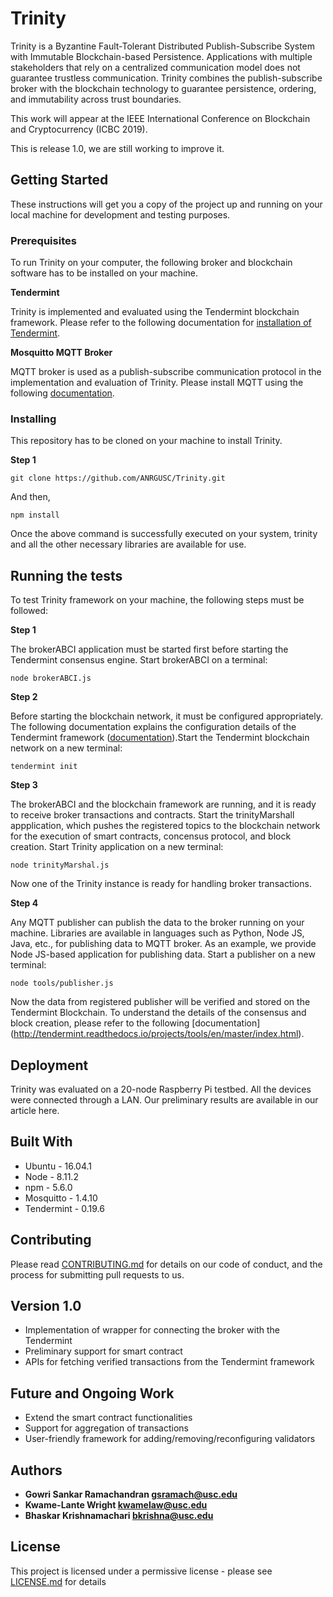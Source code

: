 # Trinity
Trinity is a Byzantine Fault-Tolerant Distributed Publish-Subscribe System with Immutable Blockchain-based Persistence. Applications with multiple stakeholders that rely on a centralized communication model does not guarantee trustless communication. Trinity combines the publish-subscribe broker with the blockchain technology to guarantee persistence, ordering, and immutability across trust boundaries.

This work will appear at the IEEE International Conference on Blockchain and Cryptocurrency (ICBC 2019).

This is release 1.0, we are still working to improve it.

## Getting Started

These instructions will get you a copy of the project up and running on your local machine for development and testing purposes.

### Prerequisites

To run Trinity on your computer, the following broker and blockchain software has to be installed on your machine.

**Tendermint**

Trinity is implemented and evaluated using the Tendermint blockchain framework. Please refer to the following
documentation for [installation of Tendermint](https://github.com/tendermint/tendermint/wiki/Installation).

**Mosquitto MQTT Broker**

MQTT broker is used as a publish-subscribe communication protocol in the implementation and evaluation of Trinity. Please
install MQTT using the following [documentation](https://mosquitto.org/download/).

### Installing

This repository has to be cloned on your machine to install Trinity.

**Step 1**

```
git clone https://github.com/ANRGUSC/Trinity.git
```

And then,

```
npm install
```

Once the above command is successfully executed on your system, trinity and all the other necessary libraries are available for use.

## Running the tests

To test Trinity framework on your machine, the following steps must be followed:

**Step 1**

The brokerABCI application must be started first before starting the Tendermint consensus engine. Start brokerABCI on a terminal:

```
node brokerABCI.js
```

**Step 2**

Before starting the blockchain network, it must be configured appropriately. The following documentation explains the configuration details of the Tendermint framework ([documentation](http://tendermint.readthedocs.io/projects/tools/en/master/specification/configuration.html)).Start the Tendermint blockchain network on a new terminal:

```
tendermint init
```

**Step 3**

The brokerABCI and the blockchain framework are running, and it is ready to receive broker transactions and contracts. Start the trinityMarshall appplication, which pushes the registered topics to the blockchain network for the execution of smart contracts, concensus protocol, and block creation. Start Trinity application on a new terminal:

```
node trinityMarshal.js
```

Now one of the Trinity instance is ready for handling broker transactions.

**Step 4**

Any MQTT publisher can publish the data to the broker running on your machine. Libraries are available in languages such as Python, Node JS, Java, etc., for publishing data to MQTT broker. As an example, we provide Node JS-based application for publishing data. Start a  publisher on a new terminal:

```
node tools/publisher.js
```

Now the data from registered publisher will be verified and stored on the Tendermint Blockchain. To understand the details of the consensus and block creation, please refer to the following [documentation] (http://tendermint.readthedocs.io/projects/tools/en/master/index.html).

## Deployment

Trinity was evaluated on a 20-node Raspberry Pi testbed. All the devices were connected through a LAN. Our preliminary results are available in our article here.

## Built With

* Ubuntu - 16.04.1
* Node - 8.11.2
* npm - 5.6.0
* Mosquitto - 1.4.10
* Tendermint - 0.19.6

## Contributing

Please read [CONTRIBUTING.md](https://gist.github.com/PurpleBooth/b24679402957c63ec426) for details on our code of conduct, and the process for submitting pull requests to us.

## Version 1.0

* Implementation of wrapper for connecting the broker with the Tendermint
* Preliminary support for smart contract
* APIs for fetching verified transactions from the Tendermint framework

## Future and Ongoing Work

* Extend the smart contract functionalities
* Support for aggregation of transactions
* User-friendly framework for adding/removing/reconfiguring validators

## Authors

* **Gowri Sankar Ramachandran <gsramach@usc.edu>**
* **Kwame-Lante Wright <kwamelaw@usc.edu>**
* **Bhaskar Krishnamachari <bkrishna@usc.edu>**

## License

This project is licensed under a permissive license - please see [LICENSE.md](LICENSE.md) for details
